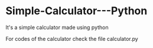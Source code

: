 # Simple-Calculator---Python
It's a simple calculator made using python

For codes of the calculator check the file calculator.py 




